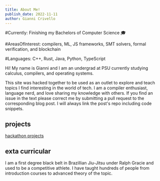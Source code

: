 ```yaml
---
title: About Me!
publish_date: 2022-11-11
author: Gianni Crivello
---
```

#Currently: Finishing my Bachelors of Computer Science 🎓

#AreasOfInterest: compilers, ML, JS frameworks, SMT solvers, formal verification, and blockchain

#Languages: C++, Rust, Java, Python, TypeScript

Hi! My name is Gianni and I am an undergrad at PSU currently studying calculus, compilers, and operating systems. 

This site was hacked together to be used as an outlet to explore and teach topics I find interesting in the world of tech. I am a compiler enthusiast, language nerd, and love sharing my knowledge with others. If you find an issue in the text please correct me by submitting a pull request to the corresponding blog post. I will always link the post's repo including code snippets. 


## projects 

[hackathon projects](/past_projects)

## exta curricular

I am a first degree black belt in Brazillian Jiu-Jitsu under Ralph Gracie and used to be a competitive athlete. I have taught hundreds of people from introduction courses to advanced theory of the topic. 

